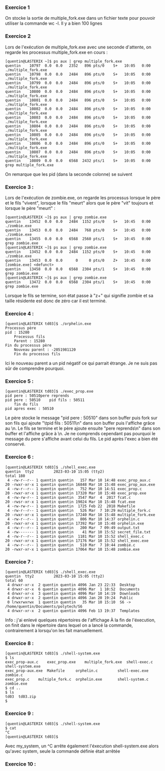 ### Exercice 1 
On stocke la sortie de multiple_fork.exe dans un fichier texte pour pouvoir utiliser la commande wc -l.
Il y a bien 100 lignes


### Exercice 2
Lors de l'exécution de multiple_fork.exe avec une seconde d'attente, on regarde les processus multiple_fork.exe en cours :
```shell
[quentin@LASTERIX ~]$ ps aux | grep multiple_fork.exe
quentin    10797  0.0  0.0   2352   896 pts/0    S+   10:05   0:00 ./multiple_fork.exe
quentin    10798  0.0  0.0   2484   896 pts/0    S+   10:05   0:00 ./multiple_fork.exe
quentin    10799  0.0  0.0   2484   896 pts/0    S+   10:05   0:00 ./multiple_fork.exe
quentin    10800  0.0  0.0   2484   896 pts/0    S+   10:05   0:00 ./multiple_fork.exe
quentin    10801  0.0  0.0   2484   896 pts/0    S+   10:05   0:00 ./multiple_fork.exe
quentin    10802  0.0  0.0   2484   896 pts/0    S+   10:05   0:00 ./multiple_fork.exe
quentin    10803  0.0  0.0   2484   896 pts/0    S+   10:05   0:00 ./multiple_fork.exe
quentin    10804  0.0  0.0   2484   896 pts/0    S+   10:05   0:00 ./multiple_fork.exe
quentin    10805  0.0  0.0   2484   896 pts/0    S+   10:05   0:00 ./multiple_fork.exe
quentin    10806  0.0  0.0   2484   896 pts/0    S+   10:05   0:00 ./multiple_fork.exe
quentin    10807  0.0  0.0   2484   896 pts/0    S+   10:05   0:00 ./multiple_fork.exe
quentin    10809  0.0  0.0   6568  2432 pts/1    S+   10:05   0:00 grep multiple_fork.exe
```
On remarque que les pid (dans la seconde colonne) se suivent 


### Exercice 3 :
Lors de l'exécution de zombie.exe,  on regarde les processus lorsque le père et le fils "vivent", lorsque le fils "meurt" alors que le père "vit" toujours et lorsque le père "meurt" :
```shell
[quentin@LASTERIX ~]$ ps aux | grep zombie.exe
quentin    13452  0.0  0.0   2484  1152 pts/0    S+   10:45   0:00 ./zombie.exe
quentin    13453  0.0  0.0   2484   768 pts/0    S+   10:45   0:00 ./zombie.exe
quentin    13455  0.0  0.0   6568  2560 pts/1    S+   10:45   0:00 grep zombie.exe
[quentin@LASTERIX ~]$ ps aux | grep zombie.exe
quentin    13452  0.0  0.0   2484  1152 pts/0    S+   10:45   0:00 ./zombie.exe
quentin    13453  0.0  0.0      0     0 pts/0    Z+   10:45   0:00 [zombie.exe] <defunct>
quentin    13458  0.0  0.0   6568  2304 pts/1    S+   10:45   0:00 grep zombie.exe
[quentin@LASTERIX ~]$ ps aux | grep zombie.exe
quentin    13472  0.0  0.0   6568  2304 pts/1    S+   10:45   0:00 grep zombie.exe
```
Lorsque le fils se termine, son état passe à "z+" qui signifie zombie et sa taille résidente est donc de zéro car il est terminé.


### Exercice 4 :
```shell
[quentin@LASTERIX td03]$ ./orphelin.exe 
Processus père
pid : 15280
	Processus fils
	Parent : 15280
Fin du processus père
	Nouveau parent : -2051981120
	Fin du processus fils
```
Ici le nouveau parent a un pid négatif ce qui parrait étrange. Je ne suis pas sûr de comprendre pourquoi.


### Exercice 5 :
```shell
[quentin@LASTERIX td03]$ ./exec_prop.exe 
pid pere : 50510pere reprends
pid pere : 50510	pid fils : 50511
	fin du fils
pid apres exec : 50510
```
Le père stocke le message "pid pere : 50510" dans son buffer puis fork sur son fils qui ajoute "\tpid fils : 50511\n" dans son buffer puis l'affiche grâce au \n. Le fils se termine et le père ajoute ensuite "pere reprends\n" dans son buffer et l'affiche grâce à \n. Je ne comprends cependant pas pourquoi le message du pere s'affiche avant celui du fils. Le pid après l'exec a bien été conservé.

### Exercice 6 :
```shell
[quentin@LASTERIX td03]$ ./shell_exec.exe 
quentin  tty2         2023-03-10 15:05 (tty2)
total 180
 4 -rw-r--r-- 1 quentin quentin   157 Mar 10 14:48 exec_prop_aux.c
20 -rwxr-xr-x 1 quentin quentin 16848 Mar 10 15:48 exec_prop_aux.exe
 4 -rw-r--r-- 1 quentin quentin   752 Mar 10 14:51 exec_prop.c
20 -rwxr-xr-x 1 quentin quentin 17320 Mar 10 15:48 exec_prop.exe
 4 -rw-rw-r-- 1 quentin quentin  3547 Mar  4  2017 fcat.c
20 -rwsr-xr-x 1 quentin quentin 19024 Mar 10 15:48 fcat.exe
 4 -rw-rw-r-- 1 quentin quentin  1725 Feb 22  2018 Makefile
 4 -rw-r--r-- 1 quentin quentin   526 Mar  7 10:29 multiple_fork.c
20 -rwxr-xr-x 1 quentin quentin 17240 Mar 10 15:48 multiple_fork.exe
 4 -rw-r--r-- 1 quentin quentin   806 Mar 10 14:37 orphelin.c
20 -rwxr-xr-x 1 quentin quentin 17392 Mar 10 15:48 orphelin.exe
 4 -rw-r--r-- 1 quentin quentin   200 Mar  7 09:49 output.txt
 4 -rw------- 1 quentin quentin    41 Mar 10 15:52 secret_file.txt
 4 -rw-r--r-- 1 quentin quentin  1181 Mar 10 15:52 shell_exec.c
20 -rwxr-xr-x 1 quentin quentin 17176 Mar 10 15:52 shell_exec.exe
 4 -rw-r--r-- 1 quentin quentin   510 Mar  7 10:44 zombie.c
20 -rwxr-xr-x 1 quentin quentin 17064 Mar 10 15:48 zombie.exe
```


### Exercice 7 :
```shell
[quentin@LASTERIX td03]$ ./shell_exec.exe 
quentin  tty2         2023-03-10 15:05 (tty2)
total 60
 4 drwxr-xr-x  2 quentin quentin 4096 Jan 23 22:33  Desktop
 4 drwxr-xr-x  6 quentin quentin 4096 Mar  1 10:52  Documents
 4 drwxr-xr-x  3 quentin quentin 4096 Mar 10 14:19  Downloads
 4 drwxr-xr-x  2 quentin quentin 4096 Jan 20 19:24  Public
 0 lrwxrwxrwx  1 quentin quentin   35 Mar 10 15:10  S6 -> /home/quentin/Documents/polytech/S6
 4 drwxr-xr-x  2 quentin quentin 4096 Feb 13 19:37  Templates
```
Info : j'ai enlevé quelques répertoires de l'affichage
À la fin de l'éxecution, on finit dans le répertoire dans lequel on a lancé la commande, contrairement à lorsqu'on les fait manuellement.


### Exercice 8 :
```shell
[quentin@LASTERIX td03]$ ./shell-system.exe 
$ ls
exec_prop-aux.c    exec_prop.exe    multiple_fork.exe  shell-exec.c    shell-system.exe
exec_prop-aux.exe  Makefile	    orphelin.c	       shell-exec.exe  zombie.c
exec_prop.c	   multiple_fork.c  orphelin.exe       shell-system.c  zombie.exe
$ cd ..
$ ls
td03  td03.zip
$ 
```


### Exercice 9 :
```shell
[quentin@LASTERIX td03]$ ./shell-system.exe 
$ cat
^C
[quentin@LASTERIX td03]$ 
```
Avec my_system, un ^C arrête également l'éxecution shell-system.exe alors qu'avec system, seule la commande définie était arrêtée


### Exercice 10 :

